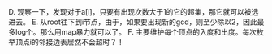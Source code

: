 D. 观察一下，发现对于a[i]，只要有出现次数大于1的它的超集，那它就可以被选进去。
E. 从root往下到i节点，由于，如果要出现新的gcd，则至少除以2，因此最多log个。那么用map暴力就可以了。
F. 主要维护每个顶点的入度和出度。每次枚举顶点i的邻接边表居然不会超时？！
